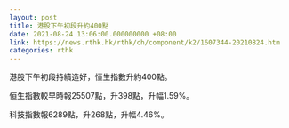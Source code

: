 ```yaml
---
layout: post
title: 港股下午初段升約400點
date: 2021-08-24 13:06:00.000000000 +08:00
link: https://news.rthk.hk/rthk/ch/component/k2/1607344-20210824.htm
categories: rthk
---
```


港股下午初段持續造好，恒生指數升約400點。

恒生指數較早時報25507點，升398點，升幅1.59%。

科技指數報6289點，升268點，升幅4.46%。
